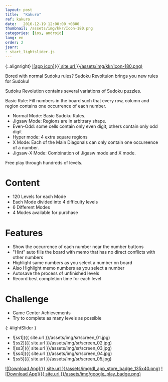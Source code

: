 ```yaml
---
layout: post
title:  "Kakuro"
ref: kakuro
date:   2016-12-19 12:00:00 +0800
thumbnail: /assets/img/kkr/Icon-180.png
categories: [ios, android]
lang: en
order: 2
jsarr:
- start_lightslider.js
---
```


{:.alignright}
[![app icon]({{ site.url }}/assets/img/kkr/Icon-180.png)][app-link-1]

Bored with normal Sudoku rules? Sudoku Revoltuion brings you new rules for Sudoku!  

Sudoku Revolution contains several variations of Sudoku puzzles.  

Basic Rule: Fill numbers in the board such that every row, column and region contains one occurrence of each number.  

- Normal Mode: Basic Sudoku Rules.
- Jigsaw Mode: Regions are in arbitrary shape.
- Even-Odd: some cells contain only even digit, others contain only odd digit
- Hyper mode: 4 extra square regions
- X Mode: Each of the Main Diagonals can only contain one occureence of a number.
- Jigsaw-X Mode: Combination of Jigasw mode and X mode. 

Free play through hundreds of levels.

# Content
- 120 Levels for each Mode
- Each Mode divided into 4 difficulty levels
- 6 Different Modes
- 4 Modes available for purchase

# Features
- Show the occurrence of each number near the number buttons
- "Hint" auto fills the board with memo that has no direct conflicts with other numbers
- Highlight same numbers as you select a number on board
- Also Highlight memo numbers as you select a number
- Autosave the process of unfinished levels
- Record best completion time for each level

# Challenge
- Game Center Achievements
- Try to complete as many levels as possible


{: #lightSlider }
*   ![ss1]({{ site.url }}/assets/img/sr/screen_01.jpg)
*   ![ss2]({{ site.url }}/assets/img/sr/screen_02.jpg)
*   ![ss3]({{ site.url }}/assets/img/sr/screen_03.jpg)
*   ![ss4]({{ site.url }}/assets/img/sr/screen_04.jpg)
*   ![ss5]({{ site.url }}/assets/img/sr/screen_05.jpg)

[![Download App]({{ site.url }}/assets/img/dl_app_store_badge_135x40.png)][app-link-1]
[![Download App]({{ site.url }}/assets/img/google_play_badge.png)][app-link-a]

[app-link-1]: http://itunes.apple.com/app/id546630587
[app-link-a]: https://play.google.com/store/apps/details?id=com.stanleylam.sudoku.revolution
